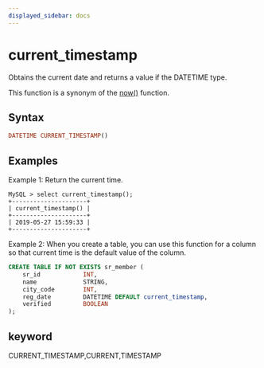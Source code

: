 ```yaml
---
displayed_sidebar: docs
---
```


# current_timestamp



Obtains the current date and returns a value if the DATETIME type.

This function is a synonym of the [now()](./now.md) function.

## Syntax

```Haskell
DATETIME CURRENT_TIMESTAMP()
```

## Examples

Example 1: Return the current time.

```Plain Text
MySQL > select current_timestamp();
+---------------------+
| current_timestamp() |
+---------------------+
| 2019-05-27 15:59:33 |
+---------------------+
```

Example 2: When you create a table, you can use this function for a column so that current time is the default value of the column.

```SQL
CREATE TABLE IF NOT EXISTS sr_member (
    sr_id            INT,
    name             STRING,
    city_code        INT,
    reg_date         DATETIME DEFAULT current_timestamp,
    verified         BOOLEAN
);
```

## keyword

CURRENT_TIMESTAMP,CURRENT,TIMESTAMP
